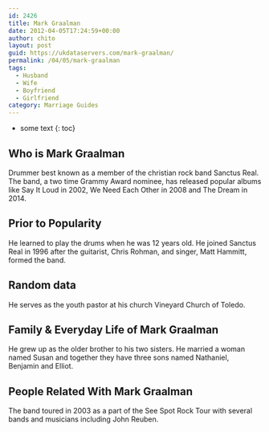 ```yaml
---
id: 2426
title: Mark Graalman
date: 2012-04-05T17:24:59+00:00
author: chito
layout: post
guid: https://ukdataservers.com/mark-graalman/
permalink: /04/05/mark-graalman
tags:
  - Husband
  - Wife
  - Boyfriend
  - Girlfriend
category: Marriage Guides
---
```


* some text
{: toc}
          
          
## Who is  Mark Graalman
                  
                  
                  
Drummer best known as a member of the christian rock band Sanctus Real. The band, a two time Grammy Award nominee, has released popular albums like Say It Loud in 2002, We Need Each Other in 2008 and The Dream in 2014.
                  
                
                
                
## Prior to Popularity 
                  
                  
                  
He learned to play the drums when he was 12 years old. He joined Sanctus Real in 1996 after the guitarist, Chris Rohman, and singer, Matt Hammitt, formed the band.
                  
                
                
                
## Random data 
                  
                  
                  
He serves as the youth pastor at his church Vineyard Church of Toledo.
                  
                
                
                
## Family & Everyday Life of Mark Graalman
                  
                  
                  
He grew up as the older brother to his two sisters. He married a woman named Susan and together they have three sons named Nathaniel, Benjamin and Elliot.
                  
                
                
                
## People Related With  Mark Graalman
                  
                  
                  
The band toured in 2003 as a part of the See Spot Rock Tour with several bands and musicians including John Reuben.
                  
                
              
            
          
          
          
    
    
  
